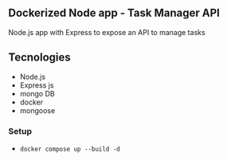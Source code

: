 ## Dockerized Node app - Task Manager API

Node.js app with Express to expose an API to manage tasks

## Tecnologies
- Node.js
- Express js
- mongo DB 
- docker
- mongoose
### Setup
- `docker compose up --build -d`
